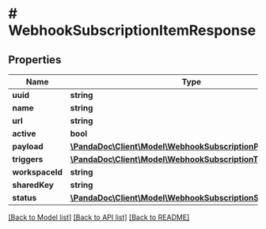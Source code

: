 # # WebhookSubscriptionItemResponse

## Properties

Name | Type | Description | Notes
------------ | ------------- | ------------- | -------------
**uuid** | **string** |  | [optional]
**name** | **string** |  | [optional]
**url** | **string** |  | [optional]
**active** | **bool** |  | [optional]
**payload** | [**\PandaDoc\Client\Model\WebhookSubscriptionPayloadEnum[]**](WebhookSubscriptionPayloadEnum.md) |  | [optional]
**triggers** | [**\PandaDoc\Client\Model\WebhookSubscriptionTriggerEnum[]**](WebhookSubscriptionTriggerEnum.md) |  | [optional]
**workspaceId** | **string** |  | [optional]
**sharedKey** | **string** |  | [optional]
**status** | [**\PandaDoc\Client\Model\WebhookSubscriptionStatusEnum**](WebhookSubscriptionStatusEnum.md) |  | [optional]

[[Back to Model list]](../../README.md#models) [[Back to API list]](../../README.md#endpoints) [[Back to README]](../../README.md)
